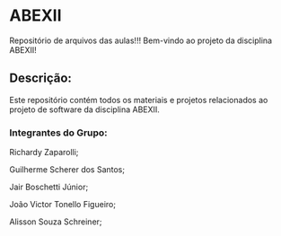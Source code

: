 # ABEXII
Repositório de arquivos das aulas!!!
Bem-vindo ao projeto da disciplina ABEXII!

## Descrição:

Este repositório contém todos os materiais e projetos relacionados ao projeto de software da disciplina ABEXII.

### Integrantes do Grupo:
Richardy Zaparolli;

Guilherme Scherer dos Santos;

Jair Boschetti Júnior;

João Victor Tonello Figueiro;

Alisson Souza Schreiner;
